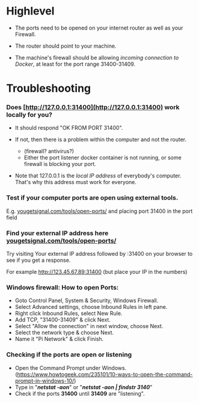 # Highlevel

- The ports need to be opened on your internet router as well as your Firewall. 

- The router should point to your machine. 

- The machine's firewall should be allowing *incoming connection to Docker*, at least for the port range 31400-31409.

# Troubleshooting

### Does [http://127.0.0.1:31400](http://127.0.0.1:31400) work locally for you?
 
- It should respond "OK FROM PORT 31400". 

- If not, then there is a problem within the computer and not the router. 
  - (firewall? antivirus?)
  - Either the port listener docker container is not running, or some firewall is blocking your port. 

- Note that 127.0.0.1 is the *local IP address* of everybody's computer. That's why this address must work for everyone. 

### Test if your computer ports are open using external tools.

E.g. [yougetsignal.com/tools/open-ports/](http://yougetsignal.com/tools/open-ports/) and placing port 31400 in the port field

### Find your external IP address here [yougetsignal.com/tools/open-ports/](http://yougetsignal.com/tools/open-ports/) 

Try visiting Your external IP address followed by :31400 on your browser to see if you get a response. 

For example http://123.45.67.89:31400 (but place your IP in the numbers)

### Windows firewall: How to open Ports:

- Goto Control Panel, System & Security, Windows Firewall.
- Select Advanced settings, choose Inbound Rules in left pane.
- Right click Inbound Rules, select New Rule.
- Add TCP, "31400-31409" & click Next.
- Select "Allow the connection" in next window, choose Next.
- Select the network type & choose Next.
- Name it "Pi Network" & click Finish.


### Checking if the ports are open or listening

- Open the Command Prompt under Windows. (https://www.howtogeek.com/235101/10-ways-to-open-the-command-prompt-in-windows-10/)
- Type in "**_netstat -aon_**" or "**_netstat -aon | findstr 3140_**"
- Check if the ports **31400** until **31409** are "listening".